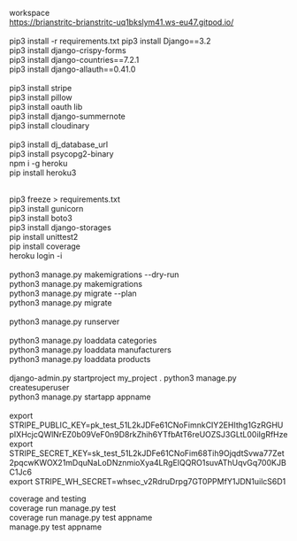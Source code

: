 workspace <br>
https://brianstritc-brianstritc-uq1bkslym41.ws-eu47.gitpod.io/ <br>
<br>
pip3 install -r requirements.txt
pip3 install Django==3.2 <br>
pip3 install django-crispy-forms <br>
pip3 install django-countries==7.2.1 <br>
pip3 install django-allauth==0.41.0 <br>
<br>
pip3 install stripe <br>
pip3 install pillow <br>
pip3 install oauth lib <br>
pip3 install django-summernote <br>
pip3 install cloudinary <br>
<br>
pip3 install dj_database_url <br>
pip3 install psycopg2-binary <br>
npm i -g heroku <br>
pip install heroku3 <br>

<br>
pip3 freeze > requirements.txt <br>
pip3 install gunicorn <br>
pip3 install boto3 <br>
pip3 install django-storages <br>
pip install unittest2 <br>
pip install coverage <br>
heroku login -i <br>
<br>
python3 manage.py makemigrations --dry-run <br>
python3 manage.py makemigrations <br>
python3 manage.py migrate --plan <br>
python3 manage.py migrate <br>
<br> 
python3 manage.py runserver <br> 
<br> 
python3 manage.py loaddata categories <br>
python3 manage.py loaddata manufacturers <br>
python3 manage.py loaddata products <br>
<br>
django-admin.py startproject my_project .
python3 manage.py createsuperuser <br>
python3 manage.py startapp appname <br>
<br>
export STRIPE_PUBLIC_KEY=pk_test_51L2kJDFe61CNoFimnkCIY2EHIthg1GzRGHUpIXHcjcQWlNrEZ0b09VeF0n9D8rkZhih6YTfbAtT6reUOZSJ3GLtL00iIgRfHze
<br>
export STRIPE_SECRET_KEY=sk_test_51L2kJDFe61CNoFim68Tih9OjqdtSvwa77Zet2pqcwKWOX21mDquNaLoDNznmioXya4LRgEIQQRO1suvAThUqvGq700KJBC1Jc6
<br>
export STRIPE_WH_SECRET=whsec_v2RdruDrpg7GT0PPMfY1JDN1uilcS6D1



coverage and testing <br>
coverage run manage.py test <br>
coverage run manage.py test appname<br>
manage.py test appname <br>



